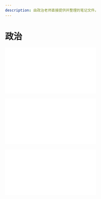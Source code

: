 ```yaml
---
description: 由政治老师直接提供并整理的笔记文件。
---
```


# 政治

![第1课笔记](../.gitbook/assets/di-yi-ke-bi-ji-.pdf)

![第2课笔记](../.gitbook/assets/di-er-ke-bi-ji-.pdf)

![第3课笔记](../.gitbook/assets/第三课笔记.pdf)

